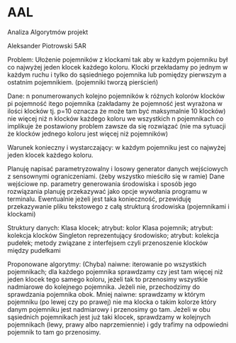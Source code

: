 # AAL
Analiza Algorytmów projekt

Aleksander Piotrowski 5AR

Problem: 
	Ułożenie pojemników z klockami tak aby w każdym pojemniku był co najwyżej jeden klocek każdego koloru.
	Klocki przekładamy po jednym w każdym ruchu i tylko do sąsiedniego pojemnika lub pomiędzy pierwszym a ostatnim pojemnikiem. (pojemniki tworzą pierścień)

Dane:
	n ponumerowanych kolejno pojemników 
	k różnych kolorów klocków
	pi pojemność itego pojemnika (zakładamy że pojemność jest wyrażona w ilości klocków tj. p=10 oznacza że może tam być maksymalnie 10 klocków)
	nie więcej niż n klocków każdego koloru we wszystkich n pojemnikach co implikuje że postawiony problem zawsze da się rozwiązać (nie ma sytuacji że klocków jednego koloru jest więcej niż pojemników)


Warunek konieczny i wystarczający:
	w każdym pojemniku jest co najwyżej jeden klocek każdego koloru.

Planuję napisać parametryzowalny i losowy generator danych wejściowych z sensownymi ograniczeniami. (żeby wszystko mieściło się w ramie) 
Dane wejściowe np. parametry generowania środowiska i sposób jego rozwiązania planuję przekazywać jako opcje wywołania programu w terminalu. 
Ewentualnie jeżeli jest taka konieczność, przewiduję przekazywanie pliku tekstowego z całą strukturą środowiska (pojemnikami  i klockami)

Struktury danych:
	Klasa klocek; atrybut: kolor
	Klasa pojemnik; atrybut: kolekcja klocków
	Singleton reprezentujący środowisko; atrybut: kolekcja pudełek; metody związane z interfejsem czyli przenoszenie klocków między pudełkami

Proponowane algorytmy:
	(Chyba) naiwne: iterowanie po wszystkich pojemnikach; dla każdego pojemnika sprawdzamy czy jest tam więcej niż jeden klocek tego samego koloru, jeżeli tak to przenosimy wszystkie nadmiarowe do kolejnego pojemnika. Jeżeli nie, przechodzimy do sprawdzania pojemnika obok.
	Mniej naiwne: sprawdzamy w którym pojemniku (po lewej czy po prawej) nie ma klocka o takim kolorze który danym pojemniku jest nadmiarowy i przenosimy go tam. Jeżeli w obu sąsiednich pojemnikach jest już taki klocek, sprawdzamy w kolejnych pojemnikach (lewy, prawy albo naprzemiennie) i gdy trafimy na odpowiedni pojemnik to tam go przenosimy. 
		
